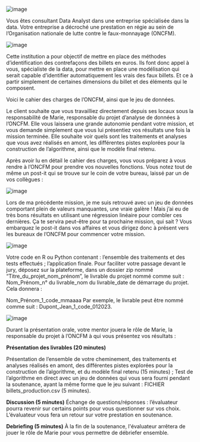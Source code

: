 
![image](https://github.com/FlorentinMarrouard/P10_Detectez_des_faux_billets/assets/138458364/d4023113-217c-405d-bf01-673b0e28d14d)

Vous êtes consultant Data Analyst dans une entreprise spécialisée dans la data. Votre entreprise a décroché une prestation en régie au sein de l’Organisation nationale de lutte contre le faux-monnayage (ONCFM).

 
![image](https://github.com/FlorentinMarrouard/P10_Detectez_des_faux_billets/assets/138458364/6b9e844b-5716-4188-8690-27c13de6224d)


Cette institution a pour objectif de mettre en place des méthodes d’identification des contrefaçons des billets en euros. Ils font donc appel à vous, spécialiste de la data, pour mettre en place une modélisation qui serait capable d’identifier automatiquement les vrais des faux billets. Et ce à partir simplement de certaines dimensions du billet et des éléments qui le composent.

Voici le cahier des charges de l’ONCFM, ainsi que le jeu de données.

Le client souhaite que vous travailliez directement depuis ses locaux sous la responsabilité de Marie, responsable du projet d’analyse de données à l’ONCFM. Elle vous laissera une grande autonomie pendant votre mission, et vous demande simplement que vous lui présentiez vos résultats une fois la mission terminée. Elle souhaite voir quels sont les traitements et analyses que vous avez réalisés en amont, les différentes pistes explorées pour la construction de l’algorithme, ainsi que le modèle final retenu.

Après avoir lu en détail le cahier des charges, vous vous préparez à vous rendre à l’ONCFM pour prendre vos nouvelles fonctions. Vous notez tout de même un post-it qui se trouve sur le coin de votre bureau, laissé par un de vos collègues :

![image](https://github.com/FlorentinMarrouard/P10_Detectez_des_faux_billets/assets/138458364/04fb0550-f606-43e3-9b6c-7d4b0731bb2f)


Lors de ma précédente mission, je me suis retrouvé avec un jeu de données comportant plein de valeurs manquantes, une vraie galère ! Mais j’ai eu de très bons résultats en utilisant une régression linéaire pour combler ces dernières. Ça te servira peut-être pour ta prochaine mission, qui sait ?
Vous embarquez le post-it dans vos affaires et vous dirigez donc à présent vers les bureaux de l’ONCFM pour commencer votre mission.

![image](https://github.com/FlorentinMarrouard/P10_Detectez_des_faux_billets/assets/138458364/55338779-4ddc-435c-8a3e-d06b92ca2517)


Votre code en R ou Python contenant : 
l’ensemble des traitements et des tests effectués ;
l’application finale.
Pour faciliter votre passage devant le jury, déposez sur la plateforme, dans un dossier zip nommé “Titre_du_projet_nom_prénom”, le livrable du projet nommé comme suit : Nom_Prénom_n° du livrable_nom du livrable_date de démarrage du projet. Cela donnera : 

Nom_Prénom_1_code_mmaaaa
Par exemple, le livrable peut être nommé comme suit : Dupont_Jean_1_code_012023.

![image](https://github.com/FlorentinMarrouard/P10_Detectez_des_faux_billets/assets/138458364/9bf915c8-ccf4-4651-a3ce-7fb5d7a42171)


Durant la présentation orale, votre mentor jouera le rôle de Marie, la responsable du projet à l’ONCFM à qui vous présentez vos résultats : 

**Présentation des livrables (20 minutes)**

Présentation de l’ensemble de votre cheminement, des traitements et analyses réalisés en amont, des différentes pistes explorées pour la construction de l’algorithme, et du modèle final retenu (15 minutes) ;
Test de l’algorithme en direct avec un jeu de données qui vous sera fourni pendant la soutenance, ayant la même forme que le jeu suivant : FICHIER billets_production.csv (5 minutes).

**Discussion (5 minutes)**
Échange de questions/réponses : l’évaluateur pourra revenir sur certains points pour vous questionner sur vos choix.
L’évaluateur vous fera un retour sur votre prestation en soutenance.

**Debriefing (5 minutes)**
À la fin de la soutenance, l'évaluateur arrêtera de jouer le rôle de Marie pour vous permettre de débriefer ensemble.
